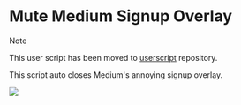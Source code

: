 # Mute Medium Signup Overlay

> [!NOTE]
> This user script has been moved to [userscript](https://github.com/jlhg/userscript/tree/master/script/Medium-HideLoginBanner) repository.

This script auto closes Medium's annoying signup overlay.

![](doc/screenshot.png)
